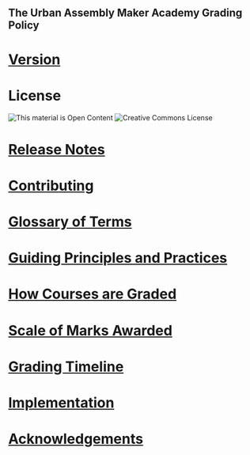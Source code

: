 The Urban Assembly Maker Academy Grading Policy
-----------------------------------------------

# [Version](./VERSION.md)

# License

![This material is Open Content](http://assets.okfn.org/images/ok_buttons/oc_80x15_blue.png)
![Creative Commons License](https://i.creativecommons.org/l/by-nc-sa/4.0/80x15.png)

# [Release Notes](./RELEASE-NOTES.md)

# [Contributing](./CONTRIBUTING.md)

# [Glossary of Terms](./grading-policy/glossary-of-terms.md)

# [Guiding Principles and Practices](./grading-policy/guiding-principles-and-practices.md)

# [How Courses are Graded](./grading-policy/how-courses-are-graded.md)

# [Scale of Marks Awarded](./grading-policy/scale-of-marks-awarded.md)

# [Grading Timeline](./grading-policy/grading-timeline.md)

# [Implementation](./grading-policy/implementation.md)

# [Acknowledgements](./grading-policy/acknowledgements.md)
